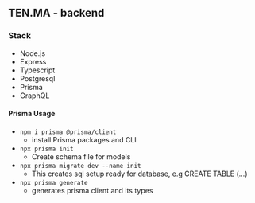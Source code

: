 ## TEN.MA - backend

### Stack

- Node.js
- Express
- Typescript
- Postgresql
- Prisma
- GraphQL

#### Prisma Usage

- `npm i prisma @prisma/client`
  - install Prisma packages and CLI
- `npx prisma init`
  - Create schema file for models
- `npx prisma migrate dev --name init`
  - This creates sql setup ready for database, e.g CREATE TABLE (...)
- `npx prisma generate`
  - generates prisma client and its types
